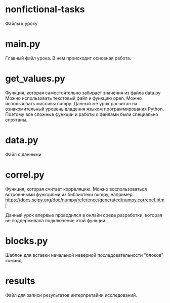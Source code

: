 # nonfictional-tasks
Файлы к уроку

# main.py
Главный файл урока. 
В нем происходит основная работа. 

# get_values.py
Функция, которая самостоятельно забирает значения из файла data.py
Можно использовать текстовый файл и функцию open.
Можно использовать массивы numpy.
Данный же урок расчитан на ознакомительный уровень владения языком программирования Python. 
Поэтому все сложные функции и работы с файлами были специально спрятаны. 

# data.py
Файл с данными

# correl.py
Функция, которая считает корреляцию.
Можно воспользоваться встроенными функциями из библиотеки numpy, например.
https://docs.scipy.org/doc/numpy/reference/generated/numpy.corrcoef.html

Данный урок впервые проводился в онлайн среде разработки, которая не поддерживала подключение этой функции.

# blocks.py
Шаблон для вставки начальной неверной последовательности "блоков" команд.

# results
Файл для записи результатов интерпретайии исследований.
